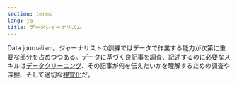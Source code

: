 ```yaml
---
section: terms
lang: ja
title: データジャーナリズム
---
```


Data journalism。ジャーナリストの訓練ではデータで作業する能力が次第に重要な部分を占めつつある。データに基づく良記事を調査、記述するのに必要なスキルは[データクリーニング](../data-cleaning/)、その記事が何を伝えたいかを理解するための調査や深掘、そして適切な[視覚化](../visualisation/)だ。

